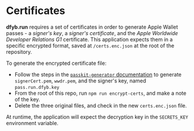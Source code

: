 # Certificates

**dfyb.run** requires a set of certificates in order to generate Apple Wallet passes - a _signer's key_, a _signer's certificate_,
and the _Apple Worldwide Developer Relations G1_ certificate. This application expects them in a specific encrypted format, saved
at `/certs.enc.json` at the root of the repository.

To generate the encrypted certificate file:
* Follow the steps in the [`passkit-generator` documentation](https://github.com/alexandercerutti/passkit-generator/wiki/Generating-Certificates)
  to generate `signerCert.pem`, `wwdr.pem`, and the signer's key, named `pass.run.dfyb.key`
* From the root of this repo, run `npm run encrypt-certs`, and make a note of the key.
* Delete the three original files, and check in the new `certs.enc.json` file.

At runtime, the application will expect the decryption key in the `SECRETS_KEY` environment variable.
